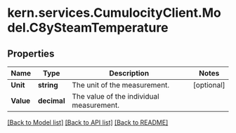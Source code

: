 
# kern.services.CumulocityClient.Model.C8ySteamTemperature

## Properties

Name | Type | Description | Notes
------------ | ------------- | ------------- | -------------
**Unit** | **string** | The unit of the measurement. | [optional] 
**Value** | **decimal** | The value of the individual measurement. | 

[[Back to Model list]](../README.md#documentation-for-models)
[[Back to API list]](../README.md#documentation-for-api-endpoints)
[[Back to README]](../README.md)

